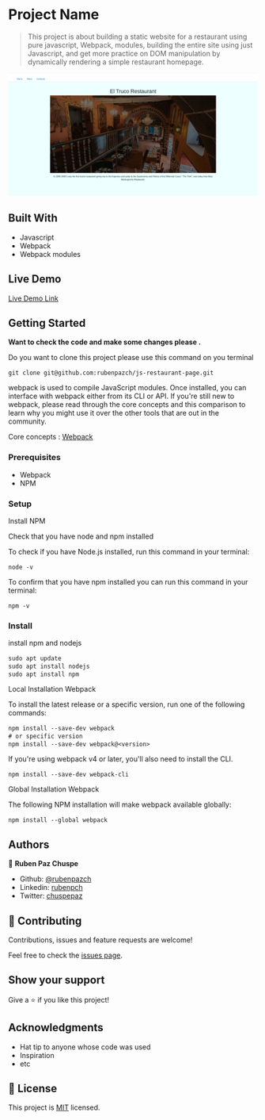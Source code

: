 # Project Name

> This project is about building a static website for a restaurant using pure javascript, Webpack, modules, building the entire site using just Javascript, and get more practice on DOM manipulation by dynamically rendering a simple restaurant homepage.

![screenshot](./app_screenshot.png)

## Built With

- Javascript
- Webpack
- Webpack modules

## Live Demo

[Live Demo Link](https://raw.githack.com/rubenpazch/js-restaurant-page/feature-restaurant/dist/index.html)


## Getting Started

**Want to check the code and make some changes please .**

Do you want to clone this project please use this command on you terminal

```
git clone git@github.com:rubenpazch/js-restaurant-page.git
```

webpack is used to compile JavaScript modules. Once installed, you can interface with webpack either from its CLI or API. If you're still new to webpack, please read through the core concepts and this comparison to learn why you might use it over the other tools that are out in the community.

Core concepts : [Webpack](https://webpack.js.org/concepts/)


### Prerequisites

- Webpack 
- NPM 

### Setup

Install NPM

Check that you have node and npm installed

To check if you have Node.js installed, run this command in your terminal:


```
node -v
```

To confirm that you have npm installed you can run this command in your terminal:


```
npm -v
```


### Install

install npm and nodejs


```
sudo apt update
sudo apt install nodejs
sudo apt install npm
```


Local Installation Webpack

To install the latest release or a specific version, run one of the following commands:

```
npm install --save-dev webpack
# or specific version
npm install --save-dev webpack@<version>
```

If you're using webpack v4 or later, you'll also need to install the CLI.


```
npm install --save-dev webpack-cli
```


Global Installation Webpack

The following NPM installation will make webpack available globally:


```
npm install --global webpack
```


## Authors


👤 **Ruben Paz Chuspe**

- Github: [@rubenpazch](https://github.com/rubenpazch)
- Linkedin: [rubenpch](https://www.linkedin.com/in/rubenpch/)
- Twitter: [chuspepaz](https://twitter.com/ChuspePaz)



## 🤝 Contributing

Contributions, issues and feature requests are welcome!

Feel free to check the [issues page](issues/).

## Show your support

Give a ⭐️ if you like this project!

## Acknowledgments

- Hat tip to anyone whose code was used
- Inspiration
- etc

## 📝 License

This project is [MIT](lic.url) licensed.
